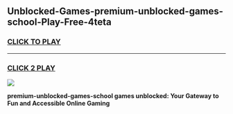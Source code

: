 
## Unblocked-Games-premium-unblocked-games-school-Play-Free-4teta
<h3>
<a href="https://premium76.site?title=premium-unblocked-games-school&ref=23A">CLICK TO PLAY</a></h3>
<hr>

<h3>
<a href="https://premium76.site?title=premium-unblocked-games-school&ref=23A">CLICK 2 PLAY</a>
  
</h3>

<a href="https://premium76.site?title=premium-unblocked-games-school&ref=23A"><img src="https://clearcache.store/games.png"></a>


**premium-unblocked-games-school games unblocked: Your Gateway to Fun and Accessible Online Gaming**
